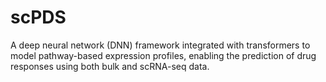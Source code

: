 # scPDS
A deep neural network (DNN) framework integrated with transformers to model pathway-based expression profiles, enabling the prediction of drug responses using both bulk and scRNA-seq data. 

